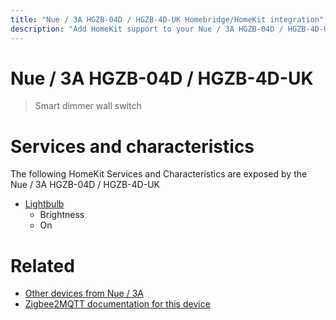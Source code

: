 ```yaml
---
title: "Nue / 3A HGZB-04D / HGZB-4D-UK Homebridge/HomeKit integration"
description: "Add HomeKit support to your Nue / 3A HGZB-04D / HGZB-4D-UK, using Homebridge, Zigbee2MQTT and homebridge-z2m."
---
```

<!---
This file has been GENERATED using src/docgen/docgen.ts
DO NOT EDIT THIS FILE MANUALLY!
-->
# Nue / 3A HGZB-04D / HGZB-4D-UK
> Smart dimmer wall switch


# Services and characteristics
The following HomeKit Services and Characteristics are exposed by
the Nue / 3A HGZB-04D / HGZB-4D-UK

* [Lightbulb](../../light.md)
  * Brightness
  * On


# Related
* [Other devices from Nue / 3A](../index.md#nue_3a)
* [Zigbee2MQTT documentation for this device](https://www.zigbee2mqtt.io/devices/HGZB-04D___HGZB-4D-UK.html)